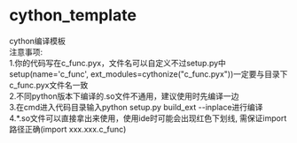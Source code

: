 # cython_template
cython编译模板</br>
注意事项:</br>
1.你的代码写在c_func.pyx，文件名可以自定义不过setup.py中setup(name='c_func', ext_modules=cythonize("c_func.pyx"))一定要与目录下c_func.pyx文件名一致</br>
2.不同python版本下编译的.so文件不通用，建议使用时先编译一边</br>
3.在cmd进入代码目录输入python setup.py build_ext --inplace进行编译</br>
4.*.so文件可以直接拿出来使用，使用ide时可能会出现红色下划线, 需保证import路径正确(import xxx.xxx.c_func)</br>
